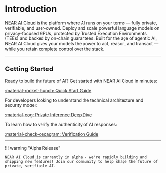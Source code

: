 # Introduction

[NEAR AI Cloud](https://cloud.near.ai) is the platform where AI runs on your terms — fully private, verifiable, and user-owned. Deploy and scale powerful language models on privacy-focused GPUs, protected by Trusted Execution Environments (TEEs) and backed by on-chain guarantees. Built for the age of agentic AI, NEAR AI Cloud gives your models the power to act, reason, and transact — while you retain complete control over the stack.

---

## Getting Started

Ready to build the future of AI? Get started with NEAR AI Cloud in minutes:

[:material-rocket-launch: Quick Start Guide](./get-started.md)

For developers looking to understand the technical architecture and security model:

[:material-cog: Private Inference Deep Dive](./private-inference.md)

To learn how to verify the authenticity of AI responses:

[:material-check-decagram: Verification Guide](./verification.md)

---

!!! warning "Alpha Release"

    NEAR AI Cloud is currently in alpha - we're rapidly building and shipping new features! Join our community to help shape the future of private, verifiable AI.
